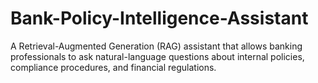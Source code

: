 # Bank-Policy-Intelligence-Assistant
A Retrieval-Augmented Generation (RAG) assistant that allows banking professionals to ask natural-language questions about internal policies, compliance procedures, and financial regulations.
